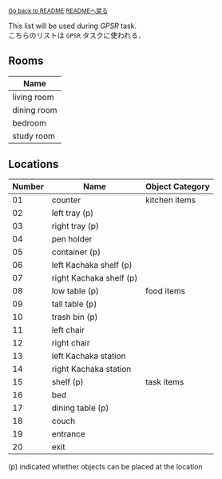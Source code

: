 <sub>[Go back to README](../../../README_en.md)</sub>
<sub>[READMEへ戻る](../../../README.md)</sub>

This list will be used during *GPSR* task. \
こちらのリストは `GPSR` タスクに使われる．


## Rooms
| Name  | 
| ------------ |
| living room  | 
| dining room  | 
| bedroom      | 
| study room   | 


## Locations
| Number | Name         | Object Category   |
| -- | ---------------- | ----------------- |
| 01 | counter          | kitchen items |
| 02 | left tray (p)    |
| 03 | right tray (p)   |
| 04 | pen holder       |
| 05 | container (p)    |
| 06 | left Kachaka shelf (p)   |
| 07 | right Kachaka shelf (p)  |
| 08 | low table (p)    | food items    |
| 09 | tall table (p)   |
| 10 | trash bin (p)    |
| 11 | left chair       |
| 12 | right chair      |
| 13 | left Kachaka station     |
| 14 | right Kachaka station    |
| 15 | shelf (p)        | task items    |
| 16 | bed              |
| 17 | dining table (p) |
| 18 | couch            |
| 19 | entrance         |
| 20 | exit             | 

(p) indicated whether objects can be placed at the location
